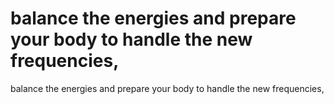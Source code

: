 # balance the energies and prepare your body to handle the new frequencies,

balance the energies and prepare your body to handle the new frequencies,